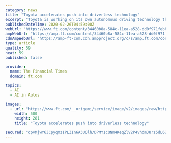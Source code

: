 ```yaml
---
category: news
title: "Toyota accelerates push into driverless technology"
excerpt: "Toyota is working on its own autonomous driving technology through its artificial intelligence arm, Toyota Research Institute ... which it is working with to develop “level 4”, or highly automated, driverless vehicles. Pony.ai launched an Robotaxi fleet pilot programme in Guangzhou, where its China operations are headquartered, in ..."
publishedDateTime: 2020-02-26T04:59:00Z
webUrl: "https://www.ft.com/content/34460b8a-584c-11ea-a528-dd0f971febbc"
ampWebUrl: "https://amp.ft.com/content/34460b8a-584c-11ea-a528-dd0f971febbc"
cdnAmpWebUrl: "https://amp-ft-com.cdn.ampproject.org/c/s/amp.ft.com/content/34460b8a-584c-11ea-a528-dd0f971febbc"
type: article
quality: 59
heat: 59
published: false

provider:
  name: The Financial Times
  domain: ft.com

topics:
  - AI
  - AI in Autos

images:
  - url: "https://www.ft.com/__origami/service/image/v2/images/raw/http%3A%2F%2Fcom.ft.imagepublish.upp-prod-us.s3.amazonaws.com%2F5a18a56e-5853-11ea-a528-dd0f971febbc?source=google-amp&fit=scale-down&width=500"
    width: 500
    height: 281
    title: "Toyota accelerates push into driverless technology"

secured: "cpvMjwY6JCpyqmzIPLZIn6A3UOlh/DPMY1cQNm4KeqZlV2P4vhdmJUrz5dL62KsWLzFFwRb/y3WDx/cCjWrhvH6IAOG0XD2rADPi4Zch9OcSUuwV7kff27E6SxNcW/B7H+KsVhtjvsWwi0YFG6vhl0CiRa5ZmYorYSDql2OgxLZk7d917oIGXnnsi2PDoNigMFbbl37iqWlBZLSujEKSxoYh44DjrEPTMn4eUyp3ysp6je8VKzc65QlQOgCac1tOr/n3wtX1mxlKot7R9kvOf9lvpEzZhnxPTxvqNoTEJOVpDf2rM434vgFhM15wcdlq;1ThSIS/gY5T+UVyAo1t0zQ=="
---
```


